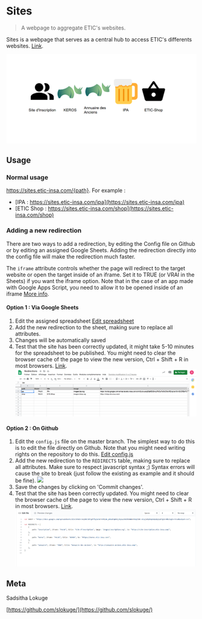 # Sites
> A webpage to aggregate ETIC's websites.

Sites is a webpage that serves as a central hub to access ETIC's differents websites.
[Link](https://sites.etic-insa.com/).

![](screenshots/screenshot-1.png)

## Usage

### Normal usage

https://sites.etic-insa.com/{path}. For example :
- [IPA : https://sites.etic-insa.com/ipa](https://sites.etic-insa.com/ipa)
- [ETIC Shop : https://sites.etic-insa.com/shop](https://sites.etic-insa.com/shop)


### Adding a new redirection

There are two ways to add a redirection, by editing the Config file on Github or by editing an assigned Google Sheets.
Adding the redirection directly into the config file will make the redirection much faster.

The `iframe` attribute controls whether the page will redirect to the target website or open the target inside of an iframe. Set it to TRUE (or VRAI in the Sheets) if you want the iframe option. Note that in the case of an app made with Google Apps Script, you need to allow it to be opened inside of an iframe [More info](https://developers.google.com/apps-script/reference/html/html-output#setXFrameOptionsMode(XFrameOptionsMode)).

#### Option 1 : Via Google Sheets

1. Edit the assigned spreadsheet [Edit spreadsheet](https://docs.google.com/spreadsheets/d/1Zsp2m42jozEn5IIjhzrrxWNrF6KXk2i9FA07lPZEG8A/edit?usp=sharing)
2. Add the new redirection to the sheet, making sure to replace all attributes.
3. Changes will be automatically saved
5. Test that the site has been correctly updated, it might take 5-10 minutes for the spreadsheet to be published. You might need to clear the browser cache of the page to view the new version, Ctrl + Shift + R in most browsers. [Link](https://sites.etic-insa.com/).
![](screenshots/screenshot-3.png)

#### Option 2 : On Github

1. Edit the `config.js` file on the master branch. The simplest way to do this is to edit the file directly on Github. Note that you might need writing rights on the repository to do this. [Edit config.js](https://github.com/ETICINSATechnologies/Sites/edit/main/config.js)
2. Add the new redirection to the `REDIRECTS` table, making sure to replace all attributes. Make sure to respect javascript syntax ;) Syntax errors will cause the site to break (just follow the existing as example and it should be fine).
![](screenshots/github-add_product_2.png)
3. Save the changes by clicking on 'Commit changes'.
4. Test that the site has been correctly updated. You might need to clear the browser cache of the page to view the new version, Ctrl + Shift + R in most browsers. [Link](https://sites.etic-insa.com/).
![](screenshots/screenshot-2.png)

## Meta

Sadsitha Lokuge

[https://github.com/slokuge/](https://github.com/slokuge/)
